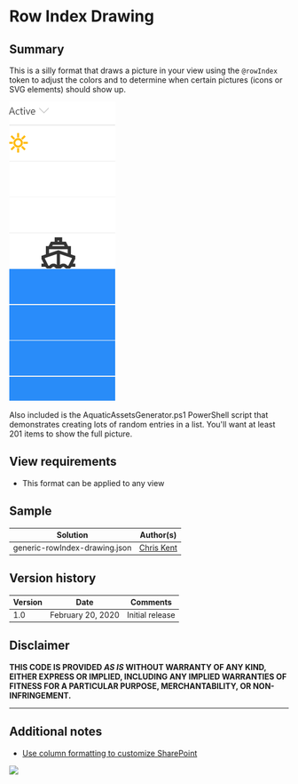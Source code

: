 # Row Index Drawing

## Summary
This is a silly format that draws a picture in your view using the `@rowIndex` token to adjust the colors and to determine when certain pictures (icons or SVG elements) should show up.

![screenshot of the sample](./screenshot.gif)

Also included is the AquaticAssetsGenerator.ps1 PowerShell script that demonstrates creating lots of random entries in a list. You'll want at least 201 items to show the full picture.

## View requirements
- This format can be applied to any view

## Sample

Solution|Author(s)
--------|---------
generic-rowIndex-drawing.json | [Chris Kent](https://twitter.com/thechriskent)

## Version history

Version|Date|Comments
-------|----|--------
1.0|February 20, 2020|Initial release

## Disclaimer
**THIS CODE IS PROVIDED *AS IS* WITHOUT WARRANTY OF ANY KIND, EITHER EXPRESS OR IMPLIED, INCLUDING ANY IMPLIED WARRANTIES OF FITNESS FOR A PARTICULAR PURPOSE, MERCHANTABILITY, OR NON-INFRINGEMENT.**

---

## Additional notes

- [Use column formatting to customize SharePoint](https://docs.microsoft.com/en-us/sharepoint/dev/declarative-customization/column-formatting#me)

<img src="https://telemetry.sharepointpnp.com/sp-dev-list-formatting/column-samples/generic-rowIndex-drawing" />